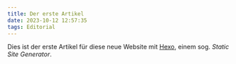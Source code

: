 ```yaml
---
title: Der erste Artikel
date: 2023-10-12 12:57:35
tags: Editorial
---
```


Dies ist der erste Artikel für diese neue Website mit [Hexo](https://hexo.io/), einem sog. *Static Site Generator*.
